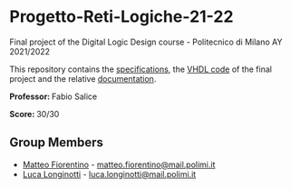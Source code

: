 # Progetto-Reti-Logiche-21-22
Final project of the Digital Logic Design course - Politecnico di Milano AY 2021/2022

This repository contains the <a href="https://github.com/LucaLonginotti00/Reti-Logiche-21-22/tree/main/specifications">specifications</a>, the <a href="https://github.com/LucaLonginotti00/Reti-Logiche-21-22/blob/main/code.vhd">VHDL code</a> of the final project and the relative <a href="https://github.com/LucaLonginotti00/Reti-Logiche-21-22/tree/main/documentation">documentation</a>.

<b>Professor: </b> Fabio Salice

<b>Score: </b> 30/30

<h2>Group Members</h2>

- <a href="https://github.com/TheKingOjama">Matteo Fiorentino</a> - matteo.fiorentino@mail.polimi.it
- <a href="https://github.com/LucaLonginotti">Luca Longinotti</a> - luca.longinotti@mail.polimi.it

